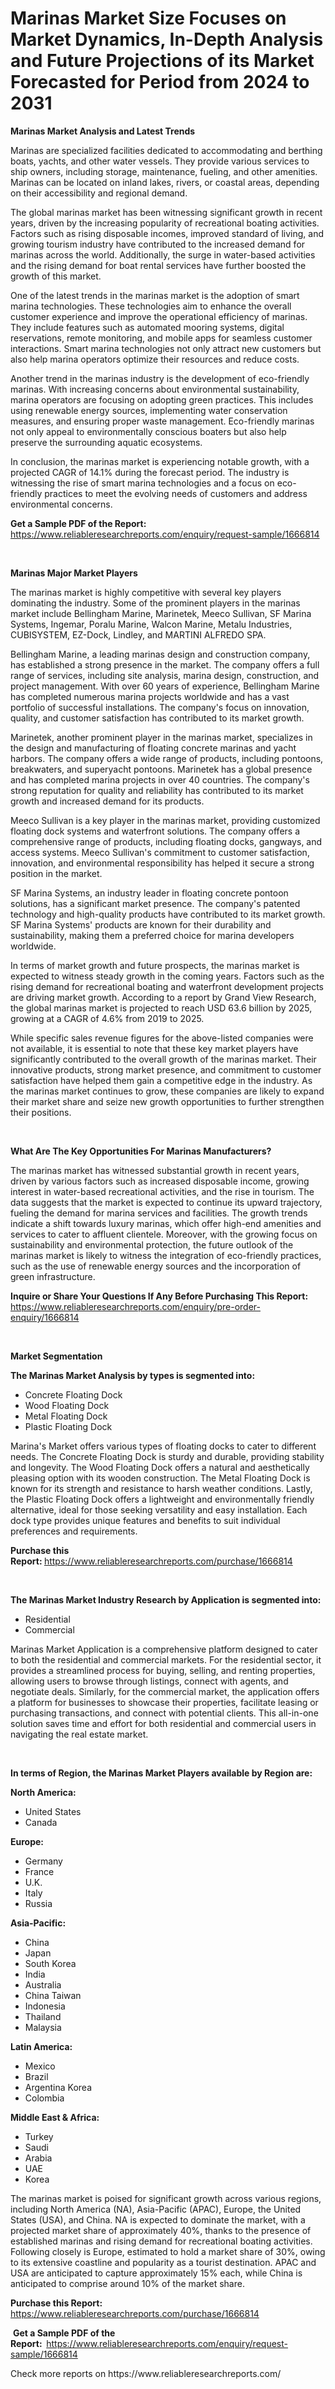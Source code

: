 <p><h1>Marinas Market Size Focuses on Market Dynamics, In-Depth Analysis and Future Projections of its Market Forecasted for Period from 2024 to 2031</h1></p><p><strong>Marinas Market Analysis and Latest Trends</strong></p>
<p><p>Marinas are specialized facilities dedicated to accommodating and berthing boats, yachts, and other water vessels. They provide various services to ship owners, including storage, maintenance, fueling, and other amenities. Marinas can be located on inland lakes, rivers, or coastal areas, depending on their accessibility and regional demand.</p><p>The global marinas market has been witnessing significant growth in recent years, driven by the increasing popularity of recreational boating activities. Factors such as rising disposable incomes, improved standard of living, and growing tourism industry have contributed to the increased demand for marinas across the world. Additionally, the surge in water-based activities and the rising demand for boat rental services have further boosted the growth of this market.</p><p>One of the latest trends in the marinas market is the adoption of smart marina technologies. These technologies aim to enhance the overall customer experience and improve the operational efficiency of marinas. They include features such as automated mooring systems, digital reservations, remote monitoring, and mobile apps for seamless customer interactions. Smart marina technologies not only attract new customers but also help marina operators optimize their resources and reduce costs.</p><p>Another trend in the marinas industry is the development of eco-friendly marinas. With increasing concerns about environmental sustainability, marina operators are focusing on adopting green practices. This includes using renewable energy sources, implementing water conservation measures, and ensuring proper waste management. Eco-friendly marinas not only appeal to environmentally conscious boaters but also help preserve the surrounding aquatic ecosystems.</p><p>In conclusion, the marinas market is experiencing notable growth, with a projected CAGR of 14.1% during the forecast period. The industry is witnessing the rise of smart marina technologies and a focus on eco-friendly practices to meet the evolving needs of customers and address environmental concerns.</p></p>
<p><strong>Get a Sample PDF of the Report:&nbsp;</strong> <a href="https://www.reliableresearchreports.com/enquiry/request-sample/1666814">https://www.reliableresearchreports.com/enquiry/request-sample/1666814</a></p>
<p>&nbsp;</p>
<p><strong>Marinas Major Market Players</strong></p>
<p><p>The marinas market is highly competitive with several key players dominating the industry. Some of the prominent players in the marinas market include Bellingham Marine, Marinetek, Meeco Sullivan, SF Marina Systems, Ingemar, Poralu Marine, Walcon Marine, Metalu Industries, CUBISYSTEM, EZ-Dock, Lindley, and MARTINI ALFREDO SPA.</p><p>Bellingham Marine, a leading marinas design and construction company, has established a strong presence in the market. The company offers a full range of services, including site analysis, marina design, construction, and project management. With over 60 years of experience, Bellingham Marine has completed numerous marina projects worldwide and has a vast portfolio of successful installations. The company's focus on innovation, quality, and customer satisfaction has contributed to its market growth.</p><p>Marinetek, another prominent player in the marinas market, specializes in the design and manufacturing of floating concrete marinas and yacht harbors. The company offers a wide range of products, including pontoons, breakwaters, and superyacht pontoons. Marinetek has a global presence and has completed marina projects in over 40 countries. The company's strong reputation for quality and reliability has contributed to its market growth and increased demand for its products.</p><p>Meeco Sullivan is a key player in the marinas market, providing customized floating dock systems and waterfront solutions. The company offers a comprehensive range of products, including floating docks, gangways, and access systems. Meeco Sullivan's commitment to customer satisfaction, innovation, and environmental responsibility has helped it secure a strong position in the market.</p><p>SF Marina Systems, an industry leader in floating concrete pontoon solutions, has a significant market presence. The company's patented technology and high-quality products have contributed to its market growth. SF Marina Systems' products are known for their durability and sustainability, making them a preferred choice for marina developers worldwide.</p><p>In terms of market growth and future prospects, the marinas market is expected to witness steady growth in the coming years. Factors such as the rising demand for recreational boating and waterfront development projects are driving market growth. According to a report by Grand View Research, the global marinas market is projected to reach USD 63.6 billion by 2025, growing at a CAGR of 4.6% from 2019 to 2025.</p><p>While specific sales revenue figures for the above-listed companies were not available, it is essential to note that these key market players have significantly contributed to the overall growth of the marinas market. Their innovative products, strong market presence, and commitment to customer satisfaction have helped them gain a competitive edge in the industry. As the marinas market continues to grow, these companies are likely to expand their market share and seize new growth opportunities to further strengthen their positions.</p></p>
<p>&nbsp;</p>
<p><strong>What Are The Key Opportunities For Marinas Manufacturers?</strong></p>
<p><p>The marinas market has witnessed substantial growth in recent years, driven by various factors such as increased disposable income, growing interest in water-based recreational activities, and the rise in tourism. The data suggests that the market is expected to continue its upward trajectory, fueling the demand for marina services and facilities. The growth trends indicate a shift towards luxury marinas, which offer high-end amenities and services to cater to affluent clientele. Moreover, with the growing focus on sustainability and environmental protection, the future outlook of the marinas market is likely to witness the integration of eco-friendly practices, such as the use of renewable energy sources and the incorporation of green infrastructure.</p></p>
<p><strong>Inquire or Share Your Questions If Any Before Purchasing This Report:</strong> <a href="https://www.reliableresearchreports.com/enquiry/pre-order-enquiry/1666814">https://www.reliableresearchreports.com/enquiry/pre-order-enquiry/1666814</a></p>
<p>&nbsp;</p>
<p><strong>Market Segmentation</strong></p>
<p><strong>The Marinas Market Analysis by types is segmented into:</strong></p>
<p><ul><li>Concrete Floating Dock</li><li>Wood Floating Dock</li><li>Metal Floating Dock</li><li>Plastic Floating Dock</li></ul></p>
<p><p>Marina's Market offers various types of floating docks to cater to different needs. The Concrete Floating Dock is sturdy and durable, providing stability and longevity. The Wood Floating Dock offers a natural and aesthetically pleasing option with its wooden construction. The Metal Floating Dock is known for its strength and resistance to harsh weather conditions. Lastly, the Plastic Floating Dock offers a lightweight and environmentally friendly alternative, ideal for those seeking versatility and easy installation. Each dock type provides unique features and benefits to suit individual preferences and requirements.</p></p>
<p><strong>Purchase this Report:&nbsp;</strong><a href="https://www.reliableresearchreports.com/purchase/1666814">https://www.reliableresearchreports.com/purchase/1666814</a></p>
<p>&nbsp;</p>
<p><strong>The Marinas Market Industry Research by Application is segmented into:</strong></p>
<p><ul><li>Residential</li><li>Commercial</li></ul></p>
<p><p>Marinas Market Application is a comprehensive platform designed to cater to both the residential and commercial markets. For the residential sector, it provides a streamlined process for buying, selling, and renting properties, allowing users to browse through listings, connect with agents, and negotiate deals. Similarly, for the commercial market, the application offers a platform for businesses to showcase their properties, facilitate leasing or purchasing transactions, and connect with potential clients. This all-in-one solution saves time and effort for both residential and commercial users in navigating the real estate market.</p></p>
<p>&nbsp;</p>
<p><strong>In terms of Region, the Marinas Market Players available by Region are:</strong></p>
<p>
    <p> <strong> North America: </strong>
        <ul>
            <li>United States</li>
            <li>Canada</li>
        </ul>
        </p> 
    <p> <strong> Europe: </strong>
        <ul>
            <li>Germany</li>
            <li>France</li>
            <li>U.K.</li>
            <li>Italy</li>
            <li>Russia</li>
        </ul>
        </p> 
    <p> <strong> Asia-Pacific: </strong>
        <ul>
            <li>China</li>
            <li>Japan</li>
            <li>South Korea</li>
            <li>India</li>
            <li>Australia</li>
            <li>China Taiwan</li>
            <li>Indonesia</li>
            <li>Thailand</li>
            <li>Malaysia</li>
        </ul>
        </p> 
    <p> <strong> Latin America: </strong>
        <ul>
            <li>Mexico</li>
            <li>Brazil</li>
            <li>Argentina Korea</li>
            <li>Colombia</li>
        </ul>
        </p> 
    <p> <strong> Middle East & Africa: </strong>
        <ul>
            <li>Turkey</li>
            <li>Saudi</li>
            <li>Arabia</li>
            <li>UAE</li>
            <li>Korea</li>
        </ul>
    </p>
    </p>
<p><p>The marinas market is poised for significant growth across various regions, including North America (NA), Asia-Pacific (APAC), Europe, the United States (USA), and China. NA is expected to dominate the market, with a projected market share of approximately 40%, thanks to the presence of established marinas and rising demand for recreational boating activities. Following closely is Europe, estimated to hold a market share of 30%, owing to its extensive coastline and popularity as a tourist destination. APAC and USA are anticipated to capture approximately 15% each, while China is anticipated to comprise around 10% of the market share.</p></p>
<p><strong>Purchase this Report: </strong><a href="https://www.reliableresearchreports.com/purchase/1666814">https://www.reliableresearchreports.com/purchase/1666814</a></p>
<p>&nbsp;<strong>Get a Sample PDF of the Report:&nbsp;&nbsp;</strong><a href="https://www.reliableresearchreports.com/enquiry/request-sample/1666814">https://www.reliableresearchreports.com/enquiry/request-sample/1666814</a></p>
<p><strong></strong></p>
<p>Check more reports on https://www.reliableresearchreports.com/</p>